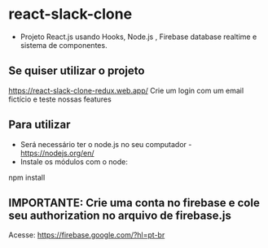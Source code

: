 # react-slack-clone
- Projeto React.js usando Hooks, Node.js , Firebase database realtime e sistema de componentes.

## Se quiser utilizar o projeto 
https://react-slack-clone-redux.web.app/
Crie um login com um email fictício e teste nossas features


## Para utilizar
- Será necessário ter o node.js no seu computador - https://nodejs.org/en/
- Instale os módulos com o node:

npm install 


## IMPORTANTE: Crie uma conta no firebase e cole seu authorization no arquivo de firebase.js

Acesse: https://firebase.google.com/?hl=pt-br





